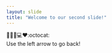 ```yaml
---
layout: slide
title: "Welcome to our second slide!"
---
```

👋🏽😍💻❤️:octocat:  
Use the left arrow to go back!
